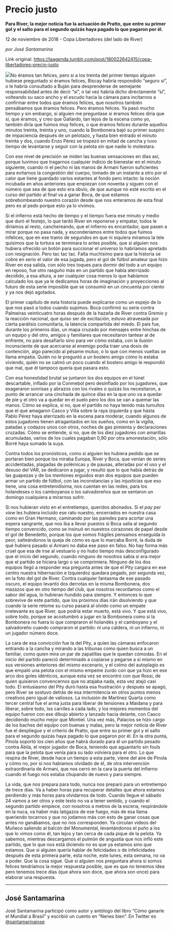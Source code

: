 # Precio justo

**Para River, la mejor noticia fue la actuación de Pratto, que entre su primer gol y el salto para el segundo quizás haya pagado lo que pagaron por él.**

12 de noviembre de 2018 - Copa Libertadores (del lado de River)

_por José Santamarina_

Link original: https://laagenda.tumblr.com/post/180022642415/copa-libertadores-precio-justo

![](https://64.media.tumblr.com/45e6b8cde0e9752143bba657dfe73e2b/tumblr_inline_pi3c5goAtO1t6q87u_500.jpg)No éramos tan felices, pero si a los treinta del primer tiempo alguien hubiese preguntado si éramos felices, Biscay habría respondido “seguro sí”, o le habría consultado a Buján para desprenderse de semejante responsabilidad antes de decir “sí”, o tal vez habría dicho directamente “sí”, volteando su saco ancho y el escudo hacia la cámara para incitarnos a confirmar entre todos que éramos felices, que nosotros también pensábamos que éramos felices. Pero éramos felices. Ya pasó mucho tiempo y sin embargo, si alguien me preguntase si éramos felices diría que sí, que éramos, y creo que Gallardo, tan lejos de la escena como yo, también diría que fuimos muy felices, o que éramos felices durante aquellos minutos treinta, treinta y uno, cuando la Bombonera bajó su primer suspiro de impaciencia después de un pelotazo, y hasta bien entrado el minuto treinta y dos, cuando Enzo Pérez se tropezó en mitad de cancha y tuvo tiempo de levantarse y seguir con la pelota sin que nadie lo molestara.

Con ese nivel de precisión se miden las buenas sensaciones en días así, porque tuvimos que tragarnos cualquier indicio de bienestar en el minuto siguiente, cuando ni el pecho ni las manos de Armani fueron suficientes para evitarnos la congestión del cuerpo, tomado de un instante a otro por el calor que tiene guardado varios estantes al fondo pero intacto: la noción incubada en años anteriores que empiezan con noventa y siguen con el número que sea de que esto era obvio, de que aunque no esté escrito en el curso del partido al final va a ganar Boca, de que estamos sobrebombeando nuestro corazón desde que nos enteramos de esta final pero es al pedo porque esto ya lo vivimos. 

Si el infierno está hecho de tiempo y el tiempo fuera ese minuto y medio que duró el festejo, lo que tardó River en reponerse y empatar, todos le diríamos al resto, canchereando, que el infierno es encantador, que pasen a mirar porque no pasa nada, y esconderíamos entre todos que fuimos infelices, que en ese tramo de segundos en que ni siquiera miramos la tele quisimos que la tortura se terminara lo antes posible, que si alguien nos hubiera ofrecido un botón para succionar el universo lo habríamos apretado con resignación. Pero tac tac tac. Falta muchísimo para que la historia se cobre en serio el valor de esa jugada, pero el gol de fútbol amateur que hizo River en esa salida, con sólo tres toques para dormir del todo a un equipo en reposo, fue otro rasguño más en un partido que había aterrizado decidido, a esa altura, a ser cualquier cosa menos lo que habíamos calculado los que ya le dedicamos horas de imaginación y proyecciones al futuro de esta serie imposible que se consumió en un cincuenta por ciento y ya nos dejó agotados.

El primer capítulo de esta historia puede explicarse como un espejo de lo que nos pasó a todos cuando supimos. Boca confirmó su serie contra Palmeiras veinticuatro horas después de la hazaña de River contra Gremio y la reacción nacional, que quiso ser de excitación, estuvo atravesada por cierta parálisis comunitaria, la latencia compartida del miedo. El país fue, durante los primeros días, un mapa cruzado por mensajes entre hinchas de un equipo y del otro, amigos y familiares que necesitaron tantear al de enfrente, no para desafiarlo sino para ver cómo estaba, con la ilusión inconsciente de que acercarse al enemigo podía traer una dosis de contención, algo parecido al pésame mutuo, o lo que con menos vueltas se llama empatía. Quién no le preguntó a un bostero amigo cómo lo estaba viviendo, quién no se calmó un poco cuando el bostero amigo le respondió que mal, que él tampoco quería que pasara esto.





Con esa honestidad brutal se juntaron los dos equipos en el túnel descartable, inflado por la Conmebol pero desinflado por los jugadores, que exageraron sonrisas y abrazos con los rivales o quizás los necesitaron, a punto de arrancar una cinchada de quince días en la que uno va a quedar de pie y el otro va a quedar en el suelo pero los dos se van a quemar las manos. Cómo se explica, si no, que el partido no haya tenido más tumultos que el que amagaron Casco y Villa sobre la raya izquierda y que hasta Pablo Pérez haya aterrizado en la escena para moderar, cuando algunos de estos jugadores tienen atragantados en los sueños, como en la vigilia, patadas y codazos unos con otros, noches de gas pimienta y declaraciones cruzadas. Cómo se entiende, si no, que de los diez jugadores con amarillas acumuladas, varios de los cuales pagaban 0,90 por otra amonestación, sólo Borré haya sumado la suya. 

Contra todos los pronósticos, como si alguien les hubiera pedido que se portaran bien porque los miraba Europa, River y Boca, que venían de series accidentadas, plagadas de polémicas y de pausas, alteradas por el uso y el desuso del VAR, se dedicaron a jugar, y resultó que lo que había detrás de las guapezas y de los mentones erguidos eran dos equipos que pueden armar un partido de fútbol, con las inconstancias y las injusticias que eso tiene, una cosa entretenidísima, nos cuentan en las redes, para los holandeses o los camboyanos o los salvadoreños que se sentaron un domingo cualquiera a mirarnos sufrir. 

Si nos hubieran visto en el entretiempo, queridos abonados. Si el *pay per view* les hubiera incluido ese rato nuestro, encerrados en nuestra casa como en Gran Hermano, caminando por las paredes para acortar una espera sangrante, que nos iba a llevar puestos si Boca salía al segundo tiempo convencido, como se insinuó en nuestros corazones de papel desde el gol de Benedetto, porque los que somos frágiles pensamos enseguida lo peor, salteándonos la queja de cómo es que lo marcaba Borré, la duda de qué hubiera pasado si Armani no daba ese paso en falso. No hay forma más cruel que esa de irse al vestuario y no hubo tiempo más desconfigurado que el inicio del segundo, cuando ninguno de nosotros sabía si era mejor que el partido se hiciera largo o se comprimiera. Ninguno de los dos equipos llegó a responder esa pregunta antes de que el Pity cargara en ese centro nuestra hibernación e Izquierdoz quedara pegado, por segunda vez, en la foto del gol de River. Contra cualquier fantasma de ese pasado oscuro, el equipo levantó dos derrotas en la misma Bombonera, dos mazazos que en otro tiempo del club, que nosotros recordamos como el sabor del agua, lo hubieran hundido para siempre. Y entonces lo que sobrevive de este partido, que los próximos días irán disolviendo y que cuando la serie retome su curso pasará al olvido como un empate irrelevante es que River, que podría estar muerto, está vivo. Y que está vivo, sobre todo, porque se acostumbró a jugar en la Bombonera como si la Bombonera no fuera lo que compraron el holandés y el camboyano y el salvadoreño cuando compraron el partido: ni una caldera, ni un infierno, ni un jugador número doce. 

La cara de esa convicción fue la del Pity, a quien las cámaras enfocaron entrando a la cancha y mirando a las tribunas como quien busca a un familiar, como quien mira un par de zapatillas que le quedan cómodas. En el inicio del partido pareció determinado a copiarse y pegarse a sí mismo en sus versiones anteriores del mismo escenario, y el colmo del autoplagio es que empaló una pelota con el mismo empeine zurdo con que ya hizo en ese arco dos goles idénticos, aunque esta vez se encontró con que Rossi, de quien quisieron convencernos que no atajaba nada, esta vez atajó casi todo. El entusiasmo del Pity duró hasta esa frustración y después se apagó, pero River se sostuvo detrás de esa intermitencia en otros puntos menos creativos pero igual de valiosos. La inclusión de Martínez Quarta como tercer central fue el arma justa para liberar de tensiones a Maidana y para liberar, sobre todo, los carriles a cada lado, y los mejores momentos del equipo fueron con ese dibujo abierto y lanzado hacia delante, con Casco decidiendo mucho mejor que Montiel. Una vez más, Palacios se hizo cargo de los baches del equipo con buenas y malas, pero la mejor noticia de River fue el despliegue y el criterio de Pratto, que entre su primer gol y el salto para el segundo quizás haya pagado lo que pagaron por él. En la otra punta, Pinola soportó los cien años que habrá durado para él un partido pesado contra Ábila, el mejor jugador de Boca, teniendo que aguantarlo sin fouls para que la pelota que venía para su lado volviera para el otro. Lo que respira de River, desde hace un tiempo a esta parte, viene del aire de Pinola y cómo no, por si nos habíamos olvidado de él, de otra intervención extraordinaria de Armani, que nos cerró en la cara la puerta del infierno cuando el fuego nos estaba chupando de nuevo y para siempre.

La vida, que nos prepara para todo, nunca nos preparó para un entretiempo de trece días. Va a haber horas para recuperar detalles que ahora estamos perdiendo y más horas para olvidarnos de todo. Cuando llegue el sábado 24 vamos a ser otros y este texto no va a tener sentido, y cuando el segundo partido empiece, con nosotros a metros de la escena, respirándole en la nuca, va haber más latigazos de ese fuego, más de esa llama queriendo tocarnos y que no jodamos más con esto de ganar cosas que antes no ganábamos, que no nos corresponden. Ya circulan videos del Muñeco saliendo al balcón del Monumental, levantándonos el puño a los que lo vimos como él, tan lejos y tan cerca de cada pique de la pelota. Ya sabemos, mientras descargamos el pulmón de angustia que nos infló este partido, que lo que nos está diciendo no es que ya estamos sino que estamos. Que si alguien quería hablar de felicidades o de infelicidades después de esta primera parte, esta noche, este lunes, esta semana, no va a poder. Que la cosa sigue. Que si alguien nos preguntara ahora si somos felices tendríamos la mejor respuesta posible, que es que no tenemos idea pero tenemos trece días (que ahora son doce, que ahora son once) para elaborar una respuesta.

  




---

José Santamarina
----------------

 José Santamarina participó como autor y antólogo del libro “Cómo ganarle el Mundial a Brasil” y escribió un cuento en “Nenes bien”. En Twitter es [@santamarinajose](https://twitter.com/santamarinajose?lang=es) 

